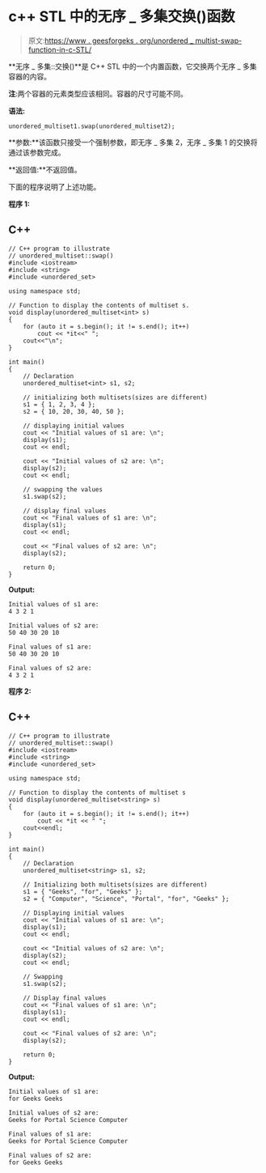 # c++ STL 中的无序 _ 多集交换()函数

> 原文:[https://www . geesforgeks . org/unordered _ multist-swap-function-in-c-STL/](https://www.geeksforgeeks.org/unordered_multiset-swap-function-in-c-stl/)

**无序 _ 多集::交换()**是 C++ STL 中的一个内置函数，它交换两个无序 _ 多集
容器的内容。

**注**:两个容器的元素类型应该相同。容器的尺寸可能不同。

**语法:**

```
unordered_multiset1.swap(unordered_multiset2);
```

**参数:**该函数只接受一个强制参数，即无序 _ 多集 2，无序 _ 多集 1 的交换将通过该参数完成。

**返回值:**不返回值。

下面的程序说明了上述功能。

**程序 1:**

## C++

```
// C++ program to illustrate
// unordered_multiset::swap()
#include <iostream>
#include <string>
#include <unordered_set>

using namespace std;

// Function to display the contents of multiset s.
void display(unordered_multiset<int> s)
{
    for (auto it = s.begin(); it != s.end(); it++)
        cout << *it<<" ";
    cout<<"\n";   
}

int main()
{
    // Declaration
    unordered_multiset<int> s1, s2;

    // initializing both multisets(sizes are different)
    s1 = { 1, 2, 3, 4 };
    s2 = { 10, 20, 30, 40, 50 };

    // displaying initial values
    cout << "Initial values of s1 are: \n";
    display(s1);
    cout << endl;

    cout << "Initial values of s2 are: \n";
    display(s2);
    cout << endl;

    // swapping the values
    s1.swap(s2);

    // display final values
    cout << "Final values of s1 are: \n";
    display(s1);
    cout << endl;

    cout << "Final values of s2 are: \n";
    display(s2);

    return 0;
}
```

**Output:** 

```
Initial values of s1 are: 
4 3 2 1 

Initial values of s2 are: 
50 40 30 20 10 

Final values of s1 are: 
50 40 30 20 10 

Final values of s2 are: 
4 3 2 1
```

**程序 2:**

## C++

```
// C++ program to illustrate
// unordered_multiset::swap()
#include <iostream>
#include <string>
#include <unordered_set>

using namespace std;

// Function to display the contents of multiset s
void display(unordered_multiset<string> s)
{
    for (auto it = s.begin(); it != s.end(); it++)
        cout << *it << " ";
    cout<<endl;
}

int main()
{
    // Declaration
    unordered_multiset<string> s1, s2;

    // Initializing both multisets(sizes are different)
    s1 = { "Geeks", "for", "Geeks" };
    s2 = { "Computer", "Science", "Portal", "for", "Geeks" };

    // Displaying initial values
    cout << "Initial values of s1 are: \n";
    display(s1);
    cout << endl;

    cout << "Initial values of s2 are: \n";
    display(s2);
    cout << endl;

    // Swapping
    s1.swap(s2);

    // Display final values
    cout << "Final values of s1 are: \n";
    display(s1);
    cout << endl;

    cout << "Final values of s2 are: \n";
    display(s2);

    return 0;
}
```

**Output:** 

```
Initial values of s1 are: 
for Geeks Geeks 

Initial values of s2 are: 
Geeks for Portal Science Computer 

Final values of s1 are: 
Geeks for Portal Science Computer 

Final values of s2 are: 
for Geeks Geeks
```
